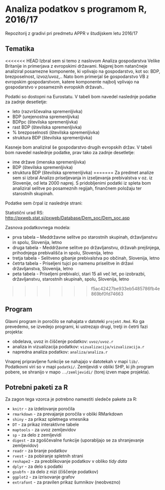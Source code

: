 # Analiza podatkov s programom R, 2016/17

Repozitorij z gradivi pri predmetu APPR v študijskem letu 2016/17

## Tematika

<<<<<<< HEAD
Izbral sem si temo z naslovom Analiza gospodarstva Velike Britanije in primerjava z evropskimi državami. Najprej bom natančneje analiziral posamezne komponente, ki vplivajo na gospodarstvo, kot so: BDP, brezposelnost, izvoz/uvoz,.. Nato bom primerjal še gospodarstvo VB z evropskim gospodarstvom, katere komponente najbolj vplivajo na gospodarstvo v posameznih evropskih državah..

Podatki so dostopni na Eurostatu.
V tabeli bom navedel naslednje podatke za zadnje desetletje:
- leto (razvrščevalna spremenljivka)
- BDP (urejenostna spremenljivka)
- BDPpc (številska spremenljivka)
- rast BDP (številska spremenljivka)
- % brezposelnosti (številska spremenljivka)
- struktura BDP (številska spremenljivka)

Kasneje bom analiziral še gospodarstvo drugih evropskih držav. V tabeli bom navedel naslednje podatke, prav tako za zadnje desetletje:

- ime države (imenska spremenljivka)
- BDP (številska spremenljivka)
- struktura BDP (številska spremenljivka)
=======
Za predmet analize sem si izbral Analizo priseljevanja in izseljevanja prebivalstva v oz. iz Slovenije, od leta 2000 naprej. S pridobljenimi podatki iz spleta bom analiziral selitve po posameznih regijah, finančnem položaju ter  starostnih skupinah.

Podatke sem črpal iz naslednje strani: 

Statistični urad RS: http://pxweb.stat.si/pxweb/Database/Dem_soc/Dem_soc.asp 

Zasnova podatkovnega modela:
* prva tabela – Meddržavne selitve po starostnih skupinah, državljanstvu in spolu, Slovenija, letno
* druga tabela - Meddržavne selitve po državljanstvu, državah prejšnjega, prihodnjega prebivališča in spolu, Slovenija, letno 
* tretja tabela - Selitveno gibanje prebivalstva po občinah, Slovenija, letno 
* četrta tabela - Priseljeni tujci po namenu priselitve in državi državljanstva, Slovenija, letno 
* peta tabela - Priseljeni prebivalci, stari 15 ali več let, po izobrazbi, državljanstvu, starostnih skupinah, spolu, Slovenija, letno 

>>>>>>> f5ac42427be933eb5485786fb4e869bf0fd74663

## Program

Glavni program in poročilo se nahajata v datoteki `projekt.Rmd`. Ko ga prevedemo,
se izvedejo programi, ki ustrezajo drugi, tretji in četrti fazi projekta:

* obdelava, uvoz in čiščenje podatkov: `uvoz/uvoz.r`
* analiza in vizualizacija podatkov: `vizualizacija/vizualizacija.r`
* napredna analiza podatkov: `analiza/analiza.r`

Vnaprej pripravljene funkcije se nahajajo v datotekah v mapi `lib/`. Podatkovni
viri so v mapi `podatki/`. Zemljevidi v obliki SHP, ki jih program pobere, se
shranijo v mapo `../zemljevidi/` (torej izven mape projekta).

## Potrebni paketi za R

Za zagon tega vzorca je potrebno namestiti sledeče pakete za R:

* `knitr` - za izdelovanje poročila
* `rmarkdown` - za prevajanje poročila v obliki RMarkdown
* `shiny` - za prikaz spletnega vmesnika
* `DT` - za prikaz interaktivne tabele
* `maptools` - za uvoz zemljevidov
* `sp` - za delo z zemljevidi
* `digest` - za zgoščevalne funkcije (uporabljajo se za shranjevanje zemljevidov)
* `readr` - za branje podatkov
* `rvest` - za pobiranje spletnih strani
* `reshape2` - za preoblikovanje podatkov v obliko *tidy data*
* `dplyr` - za delo s podatki
* `gsubfn` - za delo z nizi (čiščenje podatkov)
* `ggplot2` - za izrisovanje grafov
* `extrafont` - za pravilen prikaz šumnikov (neobvezno)
